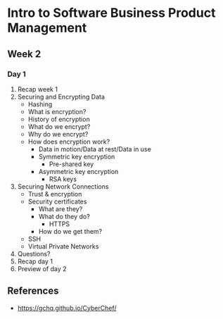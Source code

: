 # Intro to Software Business Product Management
## Week 2
### Day 1
1. Recap week 1
2. Securing and Encrypting Data
	* Hashing
	* What is encryption?
	* History of encryption
	* What do we encrypt?
	* Why do we encrypt?
	* How does encryption work?
		* Data in motion/Data at rest/Data in use
		* Symmetric key encryption
			* Pre-shared key
		* Asymmetric key encryption
			* RSA keys
3. Securing Network Connections
	* Trust & encryption
	* Security certificates
		* What are they?
		* What do they do?
			* HTTPS
		* How do we get them?
	* SSH
	* Virtual Private Networks
4. Questions?
5. Recap day 1
6. Preview of day 2

## References
* https://gchq.github.io/CyberChef/